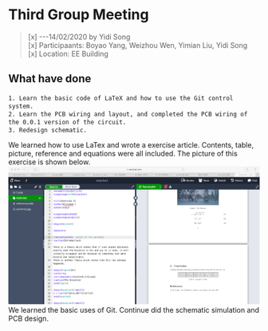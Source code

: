 # Third Group Meeting
>[x] ---14/02/2020 by Yidi Song   
>[x] Participaants: Boyao Yang, Weizhou Wen, Yimian Liu, Yidi Song   
>[x] Location: EE Building    


## What have done     
    1. Learn the basic code of LaTeX and how to use the Git control system.    
    2. Learn the PCB wiring and layout, and completed the PCB wiring of the 0.0.1 version of the circuit.    
    3. Redesign schematic.    
    
We learned how to use LaTex and wrote a exercise article. Contents, table, picture, reference and equations were all included. The picture of this exercise is shown below.    
![LaTex exercise](https://github.com/IoTcat/FDC/blob/master/docs/img/LaTex_exercise.png)     
We learned the basic uses of Git. Continue did the schematic simulation and PCB design.  


